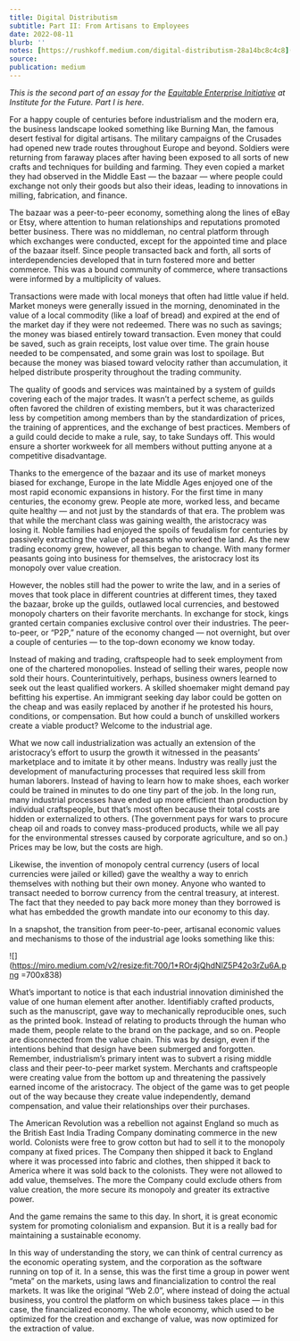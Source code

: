 ```yaml
---
title: Digital Distributism
subtitle: Part II: From Artisans to Employees
date: 2022-08-11
blurb: ''
notes: [https://rushkoff.medium.com/digital-distributism-28a14bc8c4c8](https://rushkoff.medium.com/digital-distributism-28a14bc8c4c8 https://rushkoff.medium.com/digital-distributism-28a14bc8c4c8)
source: 
publication: medium
---
```


_This is the second part of an essay for the_ [_Equitable Enterprise Initiative_](https://www.iftf.org/equitableenterprise/) _at Institute for the Future. Part I is here._

For a happy couple of centuries before industrialism and the modern era, the business landscape looked something like Burning Man, the famous desert festival for digital artisans. The military campaigns of the Crusades had opened new trade routes throughout Europe and beyond. Soldiers were returning from faraway places after having been exposed to all sorts of new crafts and techniques for building and farming. They even copied a market they had observed in the Middle East — the bazaar — where people could exchange not only their goods but also their ideas, leading to innovations in milling, fabrication, and finance.

The bazaar was a peer-to-peer economy, something along the lines of eBay or Etsy, where attention to human relationships and reputations promoted better business. There was no middleman, no central platform through which exchanges were conducted, except for the appointed time and place of the bazaar itself. Since people transacted back and forth, all sorts of interdependencies developed that in turn fostered more and better commerce. This was a bound community of commerce, where transactions were informed by a multiplicity of values.

Transactions were made with local moneys that often had little value if held. Market moneys were generally issued in the morning, denominated in the value of a local commodity (like a loaf of bread) and expired at the end of the market day if they were not redeemed. There was no such as savings; the money was biased entirely toward transaction. Even money that could be saved, such as grain receipts, lost value over time. The grain house needed to be compensated, and some grain was lost to spoilage. But because the money was biased toward velocity rather than accumulation, it helped distribute prosperity throughout the trading community.

The quality of goods and services was maintained by a system of guilds covering each of the major trades. It wasn’t a perfect scheme, as guilds often favored the children of existing members, but it was characterized less by competition among members than by the standardization of prices, the training of apprentices, and the exchange of best practices. Members of a guild could decide to make a rule, say, to take Sundays off. This would ensure a shorter workweek for all members without putting anyone at a competitive disadvantage.

Thanks to the emergence of the bazaar and its use of market moneys biased for exchange, Europe in the late Middle Ages enjoyed one of the most rapid economic expansions in history. For the first time in many centuries, the economy grew. People ate more, worked less, and became quite healthy — and not just by the standards of that era. The problem was that while the merchant class was gaining wealth, the aristocracy was losing it. Noble families had enjoyed the spoils of feudalism for centuries by passively extracting the value of peasants who worked the land. As the new trading economy grew, however, all this began to change. With many former peasants going into business for themselves, the aristocracy lost its monopoly over value creation.

However, the nobles still had the power to write the law, and in a series of moves that took place in different countries at different times, they taxed the bazaar, broke up the guilds, outlawed local currencies, and bestowed monopoly charters on their favorite merchants. In exchange for stock, kings granted certain companies exclusive control over their industries. The peer-to-peer, or “P2P,” nature of the economy changed — not overnight, but over a couple of centuries — to the top-down economy we know today.

Instead of making and trading, craftspeople had to seek employment from one of the chartered monopolies. Instead of selling their wares, people now sold their hours. Counterintuitively, perhaps, business owners learned to seek out the least qualified workers. A skilled shoemaker might demand pay befitting his expertise. An immigrant seeking day labor could be gotten on the cheap and was easily replaced by another if he protested his hours, conditions, or compensation. But how could a bunch of unskilled workers create a viable product? Welcome to the industrial age.

What we now call industrialization was actually an extension of the aristocracy’s effort to usurp the growth it witnessed in the peasants’ marketplace and to imitate it by other means. Industry was really just the development of manufacturing processes that required less skill from human laborers. Instead of having to learn how to make shoes, each worker could be trained in minutes to do one tiny part of the job. In the long run, many industrial processes have ended up more efficient than production by individual craftspeople, but that’s most often because their total costs are hidden or externalized to others. (The government pays for wars to procure cheap oil and roads to convey mass-produced products, while we all pay for the environmental stresses caused by corporate agriculture, and so on.) Prices may be low, but the costs are high.

Likewise, the invention of monopoly central currency (users of local currencies were jailed or killed) gave the wealthy a way to enrich themselves with nothing but their own money. Anyone who wanted to transact needed to borrow currency from the central treasury, at interest. The fact that they needed to pay back more money than they borrowed is what has embedded the growth mandate into our economy to this day.

In a snapshot, the transition from peer-to-peer, artisanal economic values and mechanisms to those of the industrial age looks something like this:

![](<https://miro.medium.com/v2/resize:fit:700/1*ROr4jQhdNlZ5P42o3rZu6A.png> =700x838)

What’s important to notice is that each industrial innovation diminished the value of one human element after another. Identifiably crafted products, such as the manuscript, gave way to mechanically reproducible ones, such as the printed book. Instead of relating to products through the human who made them, people relate to the brand on the package, and so on. People are disconnected from the value chain. This was by design, even if the intentions behind that design have been submerged and forgotten. Remember, industrialism’s primary intent was to subvert a rising middle class and their peer-to-peer market system. Merchants and craftspeople were creating value from the bottom up and threatening the passively earned income of the aristocracy. The object of the game was to get people out of the way because they create value independently, demand compensation, and value their relationships over their purchases.

The American Revolution was a rebellion not against England so much as the British East India Trading Company dominating commerce in the new world. Colonists were free to grow cotton but had to sell it to the monopoly company at fixed prices. The Company then shipped it back to England where it was processed into fabric and clothes, then shipped it back to America where it was sold back to the colonists. They were not allowed to add value, themselves. The more the Company could exclude others from value creation, the more secure its monopoly and greater its extractive power.

And the game remains the same to this day. In short, it is great economic system for promoting colonialism and expansion. But it is a really bad for maintaining a sustainable economy.

In this way of understanding the story, we can think of central currency as the economic operating system, and the corporation as the software running on top of it. In a sense, this was the first time a group in power went “meta” on the markets, using laws and financialization to control the real markets. It was like the original “Web 2.0”, where instead of doing the actual business, you control the platform on which business takes place — in this case, the financialized economy. The whole economy, which used to be optimized for the creation and exchange of value, was now optimized for the extraction of value.
